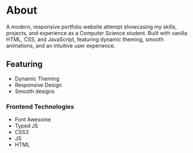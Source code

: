 # About
A modern, responsive portfolio website attempt showcasing my skills, projects, and experience as a Computer Science student. 
Built with vanilla HTML, CSS, and JavaScript, featuring dynamic theming, smooth animations, and an intuitive user experience.

## Featuring 

- Dynamic Theming
- Responsive Design
- Smooth designs


### Frontend Technologies
- Font Awesome
- Typed JS
- CSS3
- JS
- HTML

